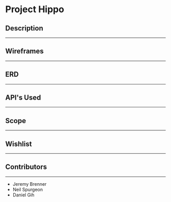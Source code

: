 # Project Hippo

## Description
***

## Wireframes
***

## ERD
***

## API's Used
***

## Scope
***

## Wishlist
***

## Contributors
***
* Jeremy Brenner
* Neil Spurgeon
* Daniel Gih
